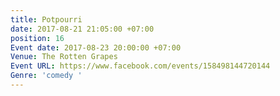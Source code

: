 ```yaml
---
title: Potpourri
date: 2017-08-21 21:05:00 +07:00
position: 16
Event date: 2017-08-23 20:00:00 +07:00
Venue: The Rotten Grapes
Event URL: https://www.facebook.com/events/158498144720144
Genre: 'comedy '
---
```


